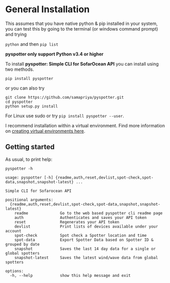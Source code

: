 # General Installation

This assumes that you have native python & pip installed in your system, you can test this by going to the terminal (or windows command prompt) and trying

```python``` and then ```pip list```

**pyspotter only support Python v3.4 or higher**

To install **pyspotter: Simple CLI for SofarOcean API** you can install using two methods.

```pip install pyspotter```

or you can also try

```
git clone https://github.com/samapriya/pyspotter.git
cd pyspotter
python setup.py install
```
For Linux use sudo or try ```pip install pyspotter --user```.

I recommend installation within a virtual environment. Find more information on [creating virtual environments here](https://docs.python.org/3/library/venv.html).

## Getting started

As usual, to print help:

```
pyspotter -h

usage: pyspotter [-h] {readme,auth,reset,devlist,spot-check,spot-data,snapshot,snapshot-latest} ...

Simple CLI for Sofarocean API

positional arguments:
  {readme,auth,reset,devlist,spot-check,spot-data,snapshot,snapshot-latest}
    readme              Go to the web based pyspotter cli readme page
    auth                Authenticates and saves your API token
    reset               Regenerates your API token
    devlist             Print lists of devices available under your account
    spot-check          Spot check a Spotter location and time
    spot-data           Export Spotter Data based on Spotter ID & grouped by date
    snapshot            Saves the last 14 day data for a single or global spotters
    snapshot-latest     Saves the latest wind/wave data from global spotters

options:
  -h, --help            show this help message and exit
```

